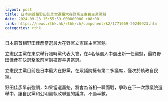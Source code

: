 ```yaml
---
layout: post
title: 日本前首相野田佳彥當選最大在野黨立憲民主黨黨魁
date: 2024-09-23 15:55:59.000000000 +08:00
link: https://news.rthk.hk/rthk/ch/component/k2/1771669-20240923.htm
categories: rthk
---
```


日本前首相野田佳彥當選最大在野黨立憲民主黨黨魁。

立憲民主黨在東京舉行臨時黨代表大會，在4名候選人中選出新一任黨魁，最終野田佳彥在決選擊敗前黨魁枝野幸男當選。

立憲民主黨目前是日本最大在野黨，在眾議院擁有第二多議席，僅次於執政自民黨。

野田佳彥早前強調，如果當選黨魁，將會為首相一職而戰，爭取在下一次眾議院選舉中，讓自民黨和公明黨執政聯盟的議席，不過半數。
